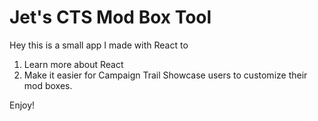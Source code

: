 # Jet's CTS Mod Box Tool

Hey this is a small app I made with React to

1. Learn more about React
2. Make it easier for Campaign Trail Showcase users to customize their mod boxes.

Enjoy!
